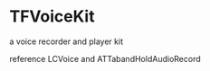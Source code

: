 TFVoiceKit
==========

a voice recorder and player kit 

reference LCVoice and ATTabandHoldAudioRecord
